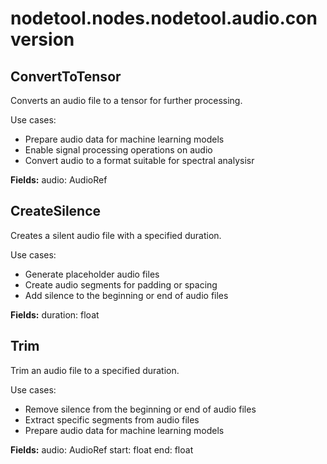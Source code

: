 # nodetool.nodes.nodetool.audio.conversion

## ConvertToTensor

Converts an audio file to a tensor for further processing.

Use cases:
- Prepare audio data for machine learning models
- Enable signal processing operations on audio
- Convert audio to a format suitable for spectral analysisr

**Fields:**
audio: AudioRef

## CreateSilence

Creates a silent audio file with a specified duration.

Use cases:
- Generate placeholder audio files
- Create audio segments for padding or spacing
- Add silence to the beginning or end of audio files

**Fields:**
duration: float

## Trim

Trim an audio file to a specified duration.

Use cases:
- Remove silence from the beginning or end of audio files
- Extract specific segments from audio files
- Prepare audio data for machine learning models

**Fields:**
audio: AudioRef
start: float
end: float


